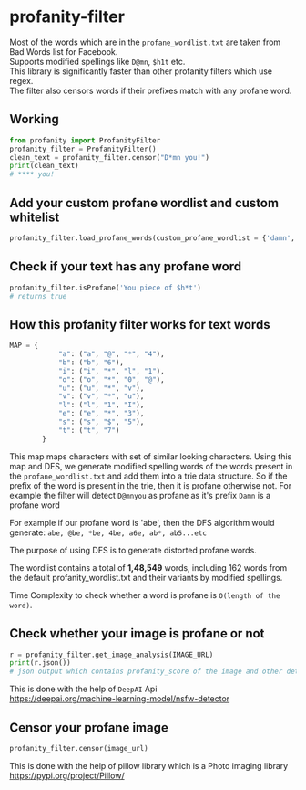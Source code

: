 # profanity-filter

Most of the words which are in the `profane_wordlist.txt` are taken from Bad Words list for Facebook. <br/>
Supports modified spellings like `D@mn`, `$h1t` etc. <br/>
This library is significantly faster than other profanity filters which use regex. <br/>
The filter also censors words if their prefixes match with any profane word. 

## Working

```python
from profanity import ProfanityFilter
profanity_filter = ProfanityFilter()
clean_text = profanity_filter.censor("D*mn you!")
print(clean_text) 
# **** you!
```

## Add your custom profane wordlist and custom whitelist
```python
profanity_filter.load_profane_words(custom_profane_wordlist = {'damn', 'douche'}, whitelist = {'shit'})
```

## Check if your text has any profane word
```python
profanity_filter.isProfane('You piece of $h*t')
# returns true
```

## How this profanity filter works for text words

```python
MAP = {
            "a": ("a", "@", "*", "4"),
            "b": ("b", "6"),
            "i": ("i", "*", "l", "1"),
            "o": ("o", "*", "0", "@"),
            "u": ("u", "*", "v"),
            "v": ("v", "*", "u"),
            "l": ("l", "1", "I"),
            "e": ("e", "*", "3"),
            "s": ("s", "$", "5"),
            "t": ("t", "7")
        }
```
This map maps characters with set of similar looking characters. Using this map and DFS, we generate modified spelling words of the words present in the `profane_wordlist.txt` and add them into a trie data structure. So if the prefix of the word is present in the trie, then it is profane otherwise not. For example the filter will detect `D@mnyou` as profane as it's prefix `Damn` is a profane word <br/>

For example if our profane word is 'abe', then the DFS algorithm would generate:
```abe, @be, *be, 4be, a6e, ab*, ab5...etc```

The purpose of using DFS is to generate distorted profane words. <br/>

The wordlist contains a total of **1,48,549** words, including 162 words from the default profanity_wordlist.txt and their variants by modified spellings. <br/>

Time Complexity to check whether a word is profane is `O(length of the word)`.

## Check whether your image is profane or not
```python
r = profanity_filter.get_image_analysis(IMAGE_URL)
print(r.json())
# json output which contains profanity_score of the image and other details
```
This is done with the help of `DeepAI` Api <br/>
<https://deepai.org/machine-learning-model/nsfw-detector>

## Censor your profane image
```python
profanity_filter.censor(image_url)
```
This is done with the help of pillow library which is a Photo imaging library <br/>
<https://pypi.org/project/Pillow/>




